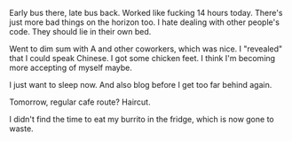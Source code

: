 Early bus there, late bus back. Worked like fucking 14 hours today. There's just more bad things on the horizon too. I hate dealing with other people's code. They should lie in their own bed.

Went to dim sum with A and other coworkers, which was nice. I "revealed" that I could speak Chinese. I got some chicken feet. I think I'm becoming more accepting of myself maybe.

I just want to sleep now. And also blog before I get too far behind again.

Tomorrow, regular cafe route? Haircut.

I didn't find the time to eat my burrito in the fridge, which is now gone to waste.
